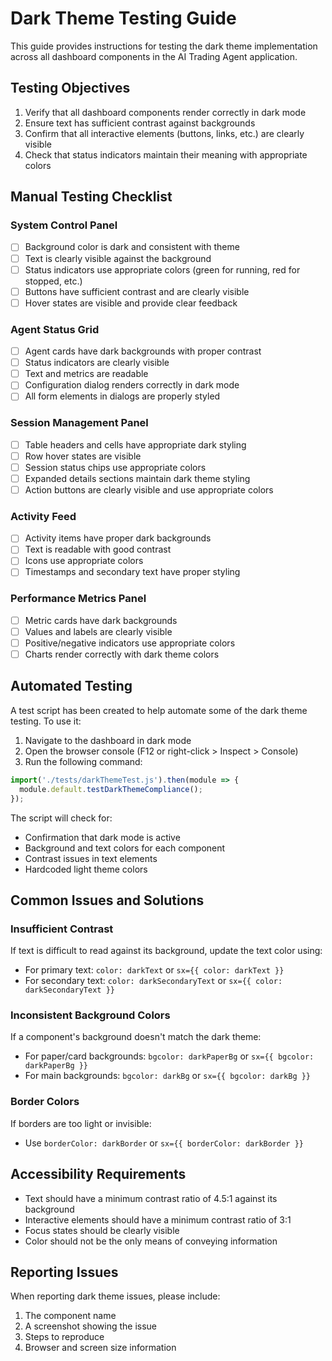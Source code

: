 # Dark Theme Testing Guide

This guide provides instructions for testing the dark theme implementation across all dashboard components in the AI Trading Agent application.

## Testing Objectives

1. Verify that all dashboard components render correctly in dark mode
2. Ensure text has sufficient contrast against backgrounds
3. Confirm that all interactive elements (buttons, links, etc.) are clearly visible
4. Check that status indicators maintain their meaning with appropriate colors

## Manual Testing Checklist

### System Control Panel

- [ ] Background color is dark and consistent with theme
- [ ] Text is clearly visible against the background
- [ ] Status indicators use appropriate colors (green for running, red for stopped, etc.)
- [ ] Buttons have sufficient contrast and are clearly visible
- [ ] Hover states are visible and provide clear feedback

### Agent Status Grid

- [ ] Agent cards have dark backgrounds with proper contrast
- [ ] Status indicators are clearly visible
- [ ] Text and metrics are readable
- [ ] Configuration dialog renders correctly in dark mode
- [ ] All form elements in dialogs are properly styled

### Session Management Panel

- [ ] Table headers and cells have appropriate dark styling
- [ ] Row hover states are visible
- [ ] Session status chips use appropriate colors
- [ ] Expanded details sections maintain dark theme styling
- [ ] Action buttons are clearly visible and use appropriate colors

### Activity Feed

- [ ] Activity items have proper dark backgrounds
- [ ] Text is readable with good contrast
- [ ] Icons use appropriate colors
- [ ] Timestamps and secondary text have proper styling

### Performance Metrics Panel

- [ ] Metric cards have dark backgrounds
- [ ] Values and labels are clearly visible
- [ ] Positive/negative indicators use appropriate colors
- [ ] Charts render correctly with dark theme colors

## Automated Testing

A test script has been created to help automate some of the dark theme testing. To use it:

1. Navigate to the dashboard in dark mode
2. Open the browser console (F12 or right-click > Inspect > Console)
3. Run the following command:

```javascript
import('./tests/darkThemeTest.js').then(module => {
  module.default.testDarkThemeCompliance();
});
```

The script will check for:
- Confirmation that dark mode is active
- Background and text colors for each component
- Contrast issues in text elements
- Hardcoded light theme colors

## Common Issues and Solutions

### Insufficient Contrast

If text is difficult to read against its background, update the text color using:
- For primary text: `color: darkText` or `sx={{ color: darkText }}`
- For secondary text: `color: darkSecondaryText` or `sx={{ color: darkSecondaryText }}`

### Inconsistent Background Colors

If a component's background doesn't match the dark theme:
- For paper/card backgrounds: `bgcolor: darkPaperBg` or `sx={{ bgcolor: darkPaperBg }}`
- For main backgrounds: `bgcolor: darkBg` or `sx={{ bgcolor: darkBg }}`

### Border Colors

If borders are too light or invisible:
- Use `borderColor: darkBorder` or `sx={{ borderColor: darkBorder }}`

## Accessibility Requirements

- Text should have a minimum contrast ratio of 4.5:1 against its background
- Interactive elements should have a minimum contrast ratio of 3:1
- Focus states should be clearly visible
- Color should not be the only means of conveying information

## Reporting Issues

When reporting dark theme issues, please include:
1. The component name
2. A screenshot showing the issue
3. Steps to reproduce
4. Browser and screen size information
